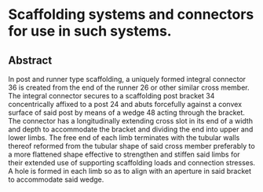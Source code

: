 # Scaffolding systems and connectors for use in such systems.

## Abstract
In post and runner type scaffolding, a uniquely formed integral connector 36 is created from the end of the runner 26 or other similar cross member. The integral connector secures to a scaffolding post bracket 34 concentrically affixed to a post 24 and abuts forcefully against a convex surface of said post by means of a wedge 48 acting through the bracket. The connector has a longitudinally extending cross slot in its end of a width and depth to accommodate the bracket and dividing the end into upper and lower limbs. The free end of each limb terminates with the tubular walls thereof reformed from the tubular shape of said cross member preferably to a more flattened shape effective to strengthen and stiffen said limbs for their extended use of supporting scaffolding loads and connection stresses. A hole is formed in each limb so as to align with an aperture in said bracket to accommodate said wedge.